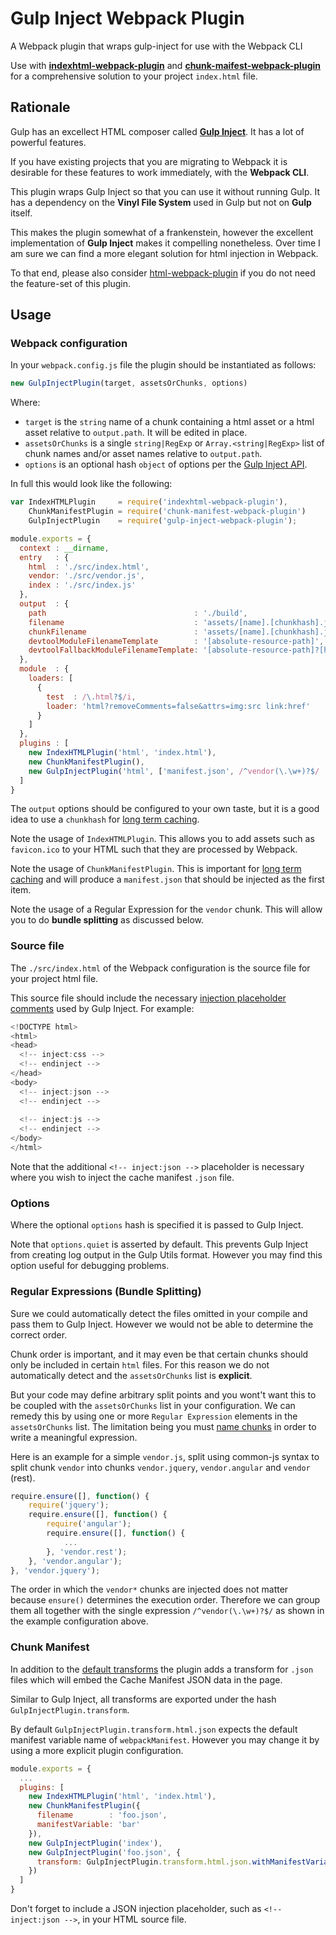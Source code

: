 # Gulp Inject Webpack Plugin

A Webpack plugin that wraps gulp-inject for use with the Webpack CLI

Use with [**indexhtml-webpack-plugin**](https://www.npmjs.com/package/indexhtml-webpack-plugin) and [**chunk-maifest-webpack-plugin**](https://www.npmjs.com/package/chunk-manifest-webpack-plugin) for a comprehensive solution to your project `index.html` file.

## Rationale

Gulp has an excellect HTML composer called [**Gulp Inject**](https://www.npmjs.com/package/gulp-inject). It has a lot of powerful features.

If you have existing projects that you are migrating to Webpack it is desirable for these features to work immediately, with the **Webpack CLI**.

This plugin wraps Gulp Inject so that you can use it without running Gulp. It has a dependency on the **Vinyl File System** used in Gulp but not on **Gulp** itself.

This makes the plugin somewhat of a frankenstein, however the excellent implementation of **Gulp Inject** makes it compelling nonetheless. Over time I am sure we can find a more elegant solution for html injection in Webpack.

To that end, please also consider [html-webpack-plugin](https://www.npmjs.com/package/html-webpack-plugin) if you do not need the feature-set of this plugin.

## Usage

### Webpack configuration

In your `webpack.config.js` file the plugin should be instantiated as follows:

```javascript
new GulpInjectPlugin(target, assetsOrChunks, options)
```

Where:
* `target` is the `string` name of a chunk containing a html asset or a html asset relative to `output.path`. It will be edited in place.
* `assetsOrChunks` is a single `string|RegExp` or `Array.<string|RegExp>` list of chunk names and/or asset names relative to `output.path`.
* `options` is an optional hash `object` of options per the [Gulp Inject API](https://www.npmjs.com/package/gulp-inject#api).

In full this would look like the following:

```javascript
var IndexHTMLPlugin     = require('indexhtml-webpack-plugin'),
    ChunkManifestPlugin = require('chunk-manifest-webpack-plugin')
    GulpInjectPlugin    = require('gulp-inject-webpack-plugin');

module.exports = {
  context : __dirname,
  entry   : {
    html  : './src/index.html',
	vendor: './src/vendor.js',
	index : './src/index.js'
  },
  output  : {
    path                                 : './build',
    filename                             : 'assets/[name].[chunkhash].js',
    chunkFilename                        : 'assets/[name].[chunkhash].js',
    devtoolModuleFilenameTemplate        : '[absolute-resource-path]',
    devtoolFallbackModuleFilenameTemplate: '[absolute-resource-path]?[hash]'
  },
  module  : {
    loaders: [
	  {
        test  : /\.html?$/i,
        loader: 'html?removeComments=false&attrs=img:src link:href'
      }
    ]
  },
  plugins : [
    new IndexHTMLPlugin('html', 'index.html'),
	new ChunkManifestPlugin(),
	new GulpInjectPlugin('html', ['manifest.json', /^vendor(\.\w+)?$/ 'index'])
  ]
}
```

The `output` options should be configured to your own taste, but it is a good idea to use a `chunkhash` for [long term caching](https://medium.com/@okonetchnikov/long-term-caching-of-static-assets-with-webpack-1ecb139adb95).

Note the usage of `IndexHTMLPlugin`. This allows you to add assets such as `favicon.ico` to your HTML such that they are processed by Webpack.

Note the usage of `ChunkManifestPlugin`. This is important for [long term caching](https://medium.com/@okonetchnikov/long-term-caching-of-static-assets-with-webpack-1ecb139adb95) and will produce a `manifest.json` that should be injected as the first item.

Note the usage of a Regular Expression for the `vendor` chunk. This will allow you to do **bundle splitting** as discussed below.

### Source file

The `./src/index.html` of the Webpack configuration is the source file for your project html file.

This source file should include the necessary [injection placeholder comments](https://www.npmjs.com/package/gulp-inject#basic-usage) used by Gulp Inject. For example:

```javascript
<!DOCTYPE html>
<html>
<head>
  <!-- inject:css -->
  <!-- endinject -->
</head>
<body>
  <!-- inject:json -->
  <!-- endinject -->
  
  <!-- inject:js -->
  <!-- endinject -->
</body>
</html>
```

Note that the additional `<!-- inject:json -->` placeholder is necessary where you wish to inject the cache manifest `.json` file.

### Options

Where the optional `options` hash is specified it is passed to Gulp Inject.

Note that `options.quiet` is asserted by default. This prevents Gulp Inject from creating log output in the Gulp Utils format. However you may find this option useful for debugging problems.

### Regular Expressions (Bundle Splitting)

Sure we could automatically detect the files omitted in your compile and pass them to Gulp Inject. However we would not be able to determine the correct order.

Chunk order is important, and it may even be that certain chunks should only be included in certain `html` files. For this reason we do not automatically detect and the `assetsOrChunks` list is **explicit**.

But your code may define arbitrary split points and you wont't want this to be coupled with the `assetsOrChunks` list in your configuration. We can remedy this by using one or more `Regular Expression` elements in the `assetsOrChunks` list. The limitation being you must [name chunks](https://webpack.github.io/docs/code-splitting.html#named-chunks) in order to write a meaningful expression.

Here is an example for a simple `vendor.js`, split using common-js syntax to split chunk `vendor` into chunks `vendor.jquery`, `vendor.angular` and `vendor` (rest).

```javascript
require.ensure([], function() {
    require('jquery');
    require.ensure([], function() {
        require('angular');
        require.ensure([], function() {
            ...
        }, 'vendor.rest');
    }, 'vendor.angular');
}, 'vendor.jquery');
```

The order in which the `vendor*` chunks are injected does not matter because `ensure()` determines the execution order. Therefore we can group them all together with the single expression `/^vendor(\.\w+)?$/` as shown in the example configuration above.

### Chunk Manifest

In addition to the [default transforms](https://github.com/klei/gulp-inject/blob/master/README.md#injecttransform) the plugin adds a transform for `.json` files which will embed the Cache Manifest JSON data in the page.

Similar to Gulp Inject, all transforms are exported under the hash `GulpInjectPlugin.transform`.

By default `GulpInjectPlugin.transform.html.json` expects the default manifest variable name of `webpackManifest`. However you may change it by using a more explicit plugin configuration.

```javascript
module.exports = {
  ...
  plugins: [
    new IndexHTMLPlugin('html', 'index.html'),
	new ChunkManifestPlugin({
      filename        : 'foo.json',
      manifestVariable: 'bar'
	}),
	new GulpInjectPlugin('index'),
	new GulpInjectPlugin('foo.json', {
	  transform: GulpInjectPlugin.transform.html.json.withManifestVariableName('bar')
	})
  ]
}
```

Don't forget to include a JSON injection placeholder, such as `<!-- inject:json -->`, in your HTML source file.